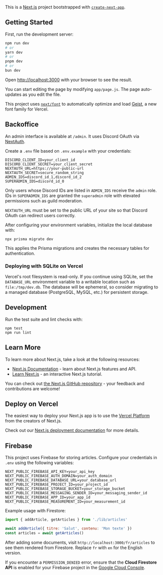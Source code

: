 This is a [Next.js](https://nextjs.org) project bootstrapped with [`create-next-app`](https://github.com/vercel/next.js/tree/canary/packages/create-next-app).

## Getting Started

First, run the development server:

```bash
npm run dev
# or
yarn dev
# or
pnpm dev
# or
bun dev
```

Open [http://localhost:3000](http://localhost:3000) with your browser to see the result.

You can start editing the page by modifying `app/page.js`. The page auto-updates as you edit the file.

This project uses [`next/font`](https://nextjs.org/docs/app/building-your-application/optimizing/fonts) to automatically optimize and load [Geist](https://vercel.com/font), a new font family for Vercel.

## Backoffice

An admin interface is available at `/admin`. It uses Discord OAuth via [NextAuth](https://next-auth.js.org/).

Create a `.env` file based on `.env.example` with your credentials:

```
DISCORD_CLIENT_ID=your_client_id
DISCORD_CLIENT_SECRET=your_client_secret
NEXTAUTH_URL=https://your-public-url
NEXTAUTH_SECRET=secure_random_string
ADMIN_IDS=discord_id_1,discord_id_2
SUPERADMIN_IDS=discord_id_0
```

Only users whose Discord IDs are listed in `ADMIN_IDS` receive the `admin` role. IDs in `SUPERADMIN_IDS` are granted the `superadmin` role with elevated permissions such as guild moderation.

`NEXTAUTH_URL` must be set to the public URL of your site so that Discord OAuth can redirect users correctly.

After configuring your environment variables, initialize the local database with:

```
npx prisma migrate dev
```

This applies the Prisma migrations and creates the necessary tables for authentication.

### Deploying with SQLite on Vercel

Vercel's root filesystem is read-only. If you continue using SQLite, set the
`DATABASE_URL` environment variable to a writable location such as
`file:/tmp/dev.db`. The database will be ephemeral, so consider migrating to a
managed database (PostgreSQL, MySQL, etc.) for persistent storage.

## Development

Run the test suite and lint checks with:

```
npm test
npm run lint
```

## Learn More

To learn more about Next.js, take a look at the following resources:

- [Next.js Documentation](https://nextjs.org/docs) - learn about Next.js features and API.
- [Learn Next.js](https://nextjs.org/learn) - an interactive Next.js tutorial.

You can check out [the Next.js GitHub repository](https://github.com/vercel/next.js) - your feedback and contributions are welcome!

## Deploy on Vercel

The easiest way to deploy your Next.js app is to use the [Vercel Platform](https://vercel.com/new?utm_medium=default-template&filter=next.js&utm_source=create-next-app&utm_campaign=create-next-app-readme) from the creators of Next.js.

Check out our [Next.js deployment documentation](https://nextjs.org/docs/app/building-your-application/deploying) for more details.

## Firebase

This project uses Firebase for storing articles. Configure your credentials in `.env` using the following variables:

```
NEXT_PUBLIC_FIREBASE_API_KEY=your_api_key
NEXT_PUBLIC_FIREBASE_AUTH_DOMAIN=your_auth_domain
NEXT_PUBLIC_FIREBASE_DATABASE_URL=your_database_url
NEXT_PUBLIC_FIREBASE_PROJECT_ID=your_project_id
NEXT_PUBLIC_FIREBASE_STORAGE_BUCKET=your_storage_bucket
NEXT_PUBLIC_FIREBASE_MESSAGING_SENDER_ID=your_messaging_sender_id
NEXT_PUBLIC_FIREBASE_APP_ID=your_app_id
NEXT_PUBLIC_FIREBASE_MEASUREMENT_ID=your_measurement_id
```

Example usage with Firestore:

```js
import { addArticle, getArticles } from './lib/articles'

await addArticle({ titre: 'Salut', contenu: 'Mon texte' })
const articles = await getArticles()
```

After adding some documents, visit `http://localhost:3000/fr/articles` to see them rendered from Firestore. Replace `fr` with `en` for the English version.

If you encounter a `PERMISSION_DENIED` error, ensure that the **Cloud Firestore API** is enabled for your Firebase project in the [Google Cloud Console](https://console.developers.google.com/apis/api/firestore.googleapis.com/overview).
